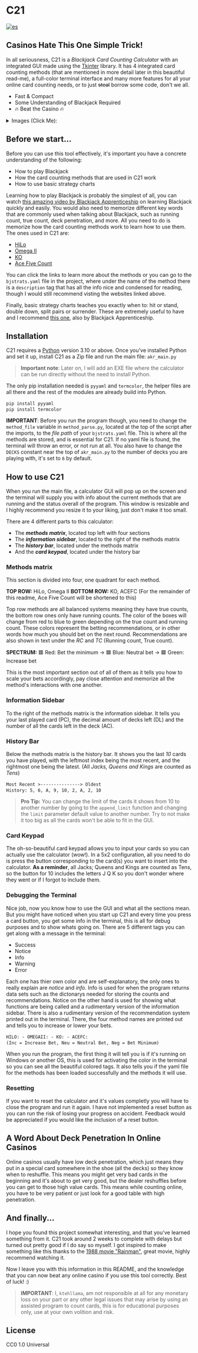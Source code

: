 # C21
[![es](https://img.shields.io/badge/Cambiar_Lenguaje_a-Espa%C3%B1ol-%2369EAA1?style=flat
)](https://github.com/ktehllama/C21/blob/main/README.es.md)

## Casinos Hate This One Simple Trick!
In all seriousness, C21 is a _Blackjack Card Counting Calculator_ with an integrated
GUI made using the [Tkinter](https://docs.python.org/3/library/tkinter.html) library. It has 4 integrated card counting methods (that are mentioned in more 
detail later in this beautiful read-me), a full-color terminal interface and many more features
for all your online card counting needs, or to just ~~steal~~ borrow some code, don't we all.

- Fast & Compact
- Some Understanding of Blackjack Required
- 🔥 Beat the Casino 🔥

<details>
  <summary>Images (Click Me):</summary>
<br>
<img src="https://github.com/ktehllama/C21/blob/main/C21-imgs/c21-startup.PNG" alt="c21-startup" />
<br>
<img src="https://github.com/ktehllama/C21/blob/main/C21-imgs/c21-demo.PNG" alt="c21-demo" />
</details>

## Before we start...
Before you can use this tool effectively, it's important you have a concrete understanding of
the following:
- How to play Blackjack
- How the card counting methods that are used in C21 work
- How to use basic strategy charts

Learning how to play Blackjack is probably the simplest of all, you can watch [this amazing video by
Blackjack Apprenticeship](https://www.youtube.com/watch?v=PljDuynF-j0) on learning Blackjack quickly and easily. You would also need to memorize different key words
that are commonly used when talking about Blackjack, such as running count, true count, deck penetration, and more.
All you need to do is memorize how the card counting methods work to learn how to use them. The ones used
in C21 are:
- [HiLo](https://wizardofodds.com/games/blackjack/card-counting/high-low/)
- [Omega II](https://www.casinoguardian.co.uk/blackjack/omega-ii-blackjack-system/)
- [KO](https://www.bonusinsider.com/blackjack/the-knock-out-card-counting-system/)
- [Ace Five Count](https://wizardofodds.com/games/blackjack/ace-five-count/)

You can click the links to learn more about the methods or you can go to the `bjstrats.yaml` file in the
project, where under the name of the method there is a `description` tag that has all the info
nice and condensed for reading, though I would still recommend visting the websites linked above.

Finally, basic strategy charts teaches you exactly when to: hit or stand, double down, split pairs or
surrender. These are extremely useful to have and I recommend [this one](https://www.blackjackapprenticeship.com/blackjack-strategy-charts/), also by Blackjack Apprenticeship.

## Installation
C21 requires a [Python](https://www.python.org/) version 3.10 or above. Once you've installed Python and set it up,
install C21 as a Zip file and run the main file: `akr_main.py`

> __Important note__:
Later on, I will add an EXE file where the calculator can be run directly without the need
to install Python.

The only pip installation needed is `pyyaml` and `termcolor`, the helper files are all there
and the rest of the modules are already build into Python.
```
pip install pyyaml
pip install termcolor
```

__IMPORTANT__: Before you run the program though, you need to change the `method_file` variable in
`method_parse.py`, located at the top of the script after the imports, to the _file path_ of your `bjstrats.yaml` file.
This is where all the methods are stored, and is essential for C21. If no yaml file is found, the terminal
will throw an error, or not run at all. You also have to change the `DECKS` constant near the top of
`akr_main.py` to the number of decks you are playing with, it's set to `6` by default.

## How to use C21
When you run the main file, a calculator GUI will pop up on the screen and the terminal will supply you with
info about the current methods that are running and the status overall of the program.
This window is resizable and I highly recommend you resize it to your liking, just don't make it too small.

There are 4 different parts to this calculator:
- The ___methods matrix___, located top left with four sections
- The ___information sidebar___, located to the right of the methods matrix
- The ___history bar___, located under the methods matrix
- And the ___card keypad___, located under the history bar

### Methods matrix
This section is divided into four, one quadrant for each method.

__TOP ROW:__ HiLo, Omega II
__BOTTOM ROW:__ KO, ACEFC (For the remainder of this readme, Ace Five Count will be shortened to this)

Top row methods are all balanced systems meaning they have true counts, the bottom row ones only have running counts. 
The color of the boxes will change from red to blue to green depending on the true count and running count. 
These colors represent the betting recommendations, or in other words how much you should bet on the next round. 
Recommendations are also shown in text under the _RC_ and _TC_ (Running count, True count).

__SPECTRUM:__ 🟥 Red: Bet the minimum -> 🟦 Blue: Neutral bet -> 🟩 Green: Increase bet

This is the most important section out of all of them as it tells you how to scale your bets accordingly, pay
close attention and memorize all the method's interactions with one another.

### Information Sidebar
To the right of the methods matrix is the information sidebar. It tells you your last played card (PC),
the decimal amount of decks left (DL) and the number of all the cards left in the deck (AC).

### History Bar
Below the methods matrix is the history bar. It shows you the last _10_ cards you have played, with
the leftmost index being the most recent, and the rightmost one being the latest.
(All _Jacks, Queens and Kings_ are counted as _Tens_)

```
Most Recent >---------------> Oldest
History: 5, 6, A, 9, 10, 2, A, 2, 10
```

> __Pro Tip:__
You can change the limit of the cards it shows from 10 to another number by going
to the `append_limit` function and changing the `limit` parameter default value
to another number. Try to not make it too big as all the cards won't be able to fit
in the GUI.
 
### Card Keypad
The oh-so-beautiful card keypad allows you to input your cards so you can actually use the calculator (wow!).
In a 5x2 configuration, all you need to do is press the button corresponding to the card(s) you want to
insert into the calculator. __As a reminder__, all Jacks; Queens and Kings are counted as Tens, so the button for 10
includes the letters J Q K so you don't wonder where they went or if I forgot to include them.

### Debugging the Terminal
Nice job, now you know how to use the GUI and what all the sections mean. But you might have noticed
when you start up C21 and every time you press a card button, you get some info in the terminal, this is
all for debug purposes and to show whats going on.
There are 5 different tags you can get along with a message in the terminal:
- Success
- Notice
- Info
- Warning
- Error

Each one has thier own color and are self-explanatory, the only ones to really explain are _notice_ and _info_.
Info is used for when the program returns data sets such as the dictonarys needed for storing the
counts and recommendations. Notice on the other hand is used for showing what functions are being called
and a rudimentary version of the information sidebar.
There is also a rudimentary version of the recommendation system printed out in the terminal. There, the four
method names are printed out and tells you to increase or lower your bets.
```
HILO: - OMEGAII: - KO: - ACEFC:
(Inc = Increase Bet, Neu = Neutral Bet, Neg = Bet Minimum)
```

When you run the program, the first thing it will tell you is if it's running on Windows or another OS, this
is used for activating the color in the terminal so you can see all the beautiful colored tags. It also tells
you if the yaml file for the methods has been loaded successfully and the methods it will use.

### Resetting
If you want to reset the calculator and it's values completly you will have to close the program and run
it again. I have not implemented a reset button as you can run the risk of losing your progress on accident.
Feedback would be appreciated if you would like the inclusion of a reset button.

## A Word About Deck Penetration In Online Casinos
Online casinos usually have low deck penetration, which just means they put in a special card somewhere in the
shoe (all the decks) so they know when to reshuffle. This means you might get very bad cards in the beginning
and it's about to get very good, but the dealer reshuffles before you can get to those high value cards. This
means while counting online, you have to be very patient or just look for a good table with high penetration.

## And finally...
I hope you found this project somewhat interesting, and that you've learned something from it. C21 took
around 2 weeks to complete with delays but turned out pretty good if I do say so myself. I got inspired
to make something like this thanks to the [1988 movie "Rainman"](https://en.wikipedia.org/wiki/Rain_Man), great movie, highly recommend watching it. 

Now I leave you with this information in this README, and the knowledge that you can now beat any online casino
if you use this tool correctly. Best of luck! :)

> __IMPORTANT__: I, `ktehllama`, am not responsible at all for any monetary loss on your part or any other legal issues that may arise
by using an assisted program to count cards, this is for educational purposes only, use at your own volition and risk.

## License
CC0 1.0 Universal

